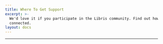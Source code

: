 ```yaml
---
title: Where To Get Support
excerpt: >-
  We'd love it if you participate in the Libris community. Find out how to get
  connected.
layout: docs
---
```

****
